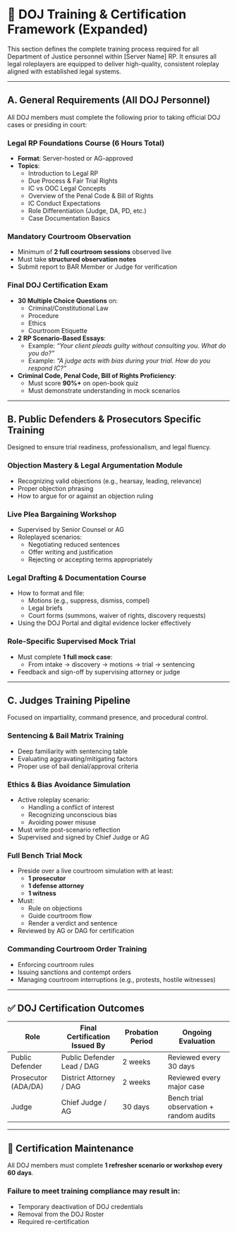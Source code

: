 # 🧠 DOJ Training & Certification Framework (Expanded)

This section defines the complete training process required for all Department of Justice personnel within [Server Name] RP. It ensures all legal roleplayers are equipped to deliver high-quality, consistent roleplay aligned with established legal systems.

---

## A. General Requirements (All DOJ Personnel)

All DOJ members must complete the following prior to taking official DOJ cases or presiding in court:

### **Legal RP Foundations Course** (6 Hours Total)
- **Format**: Server-hosted or AG-approved
- **Topics**:
  - Introduction to Legal RP
  - Due Process & Fair Trial Rights
  - IC vs OOC Legal Concepts
  - Overview of the Penal Code & Bill of Rights
  - IC Conduct Expectations
  - Role Differentiation (Judge, DA, PD, etc.)
  - Case Documentation Basics

### **Mandatory Courtroom Observation**
- Minimum of **2 full courtroom sessions** observed live
- Must take **structured observation notes**
- Submit report to BAR Member or Judge for verification

### **Final DOJ Certification Exam**
- **30 Multiple Choice Questions** on:
  - Criminal/Constitutional Law
  - Procedure
  - Ethics
  - Courtroom Etiquette
- **2 RP Scenario-Based Essays**:
  - Example: *“Your client pleads guilty without consulting you. What do you do?”*
  - Example: *“A judge acts with bias during your trial. How do you respond IC?”*
- **Criminal Code, Penal Code, Bill of Rights Proficiency**:
  - Must score **90%+** on open-book quiz
  - Must demonstrate understanding in mock scenarios

---

## B. Public Defenders & Prosecutors Specific Training

Designed to ensure trial readiness, professionalism, and legal fluency.

### **Objection Mastery & Legal Argumentation Module**
- Recognizing valid objections (e.g., hearsay, leading, relevance)
- Proper objection phrasing
- How to argue for or against an objection ruling

### **Live Plea Bargaining Workshop**
- Supervised by Senior Counsel or AG
- Roleplayed scenarios:
  - Negotiating reduced sentences
  - Offer writing and justification
  - Rejecting or accepting terms appropriately

### **Legal Drafting & Documentation Course**
- How to format and file:
  - Motions (e.g., suppress, dismiss, compel)
  - Legal briefs
  - Court forms (summons, waiver of rights, discovery requests)
- Using the DOJ Portal and digital evidence locker effectively

### **Role-Specific Supervised Mock Trial**
- Must complete **1 full mock case**:
  - From intake → discovery → motions → trial → sentencing
- Feedback and sign-off by supervising attorney or judge

---

## C. Judges Training Pipeline

Focused on impartiality, command presence, and procedural control.

### **Sentencing & Bail Matrix Training**
- Deep familiarity with sentencing table
- Evaluating aggravating/mitigating factors
- Proper use of bail denial/approval criteria

### **Ethics & Bias Avoidance Simulation**
- Active roleplay scenario:
  - Handling a conflict of interest
  - Recognizing unconscious bias
  - Avoiding power misuse
- Must write post-scenario reflection
- Supervised and signed by Chief Judge or AG

### **Full Bench Trial Mock**
- Preside over a live courtroom simulation with at least:
  - **1 prosecutor**
  - **1 defense attorney**
  - **1 witness**
- Must:
  - Rule on objections
  - Guide courtroom flow
  - Render a verdict and sentence
- Reviewed by AG or DAG for certification

### **Commanding Courtroom Order Training**
- Enforcing courtroom rules
- Issuing sanctions and contempt orders
- Managing courtroom interruptions (e.g., protests, hostile witnesses)

---

## ✅ DOJ Certification Outcomes

| **Role**           | **Final Certification Issued By** | **Probation Period** | **Ongoing Evaluation**                     |
|---------------------|-----------------------------------|-----------------------|---------------------------------------------|
| Public Defender     | Public Defender Lead / DAG       | 2 weeks               | Reviewed every 30 days                      |
| Prosecutor (ADA/DA) | District Attorney / DAG           | 2 weeks               | Reviewed every major case                   |
| Judge               | Chief Judge / AG                 | 30 days               | Bench trial observation + random audits     |

---

## 📝 Certification Maintenance

All DOJ members must complete **1 refresher scenario or workshop every 60 days**.

### **Failure to meet training compliance may result in**:
- Temporary deactivation of DOJ credentials
- Removal from the DOJ Roster
- Required re-certification